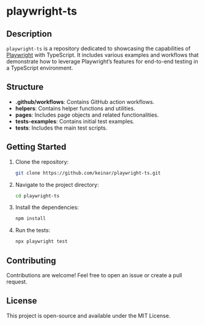 # playwright-ts

## Description

`playwright-ts` is a repository dedicated to showcasing the capabilities of [Playwright](https://playwright.dev/) with TypeScript. 
It includes various examples and workflows that demonstrate how to leverage Playwright’s features for end-to-end testing in a TypeScript environment.

## Structure

- **.github/workflows**: Contains GitHub action workflows.
- **helpers**: Contains helper functions and utilities.
- **pages**: Includes page objects and related functionalities.
- **tests-examples**: Contains initial test examples.
- **tests**: Includes the main test scripts.

## Getting Started

1. Clone the repository:
   ```bash
   git clone https://github.com/keinar/playwright-ts.git
   ```

2. Navigate to the project directory:
   ```bash
   cd playwright-ts
   ```

3. Install the dependencies:
   ```bash
   npm install
   ```

4. Run the tests:
   ```bash
   npx playwright test
   ```

## Contributing

Contributions are welcome! Feel free to open an issue or create a pull request.

## License

This project is open-source and available under the MIT License.
